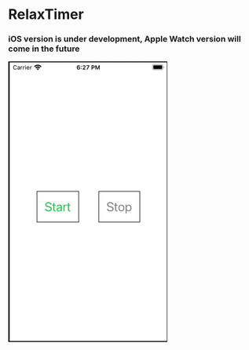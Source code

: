 # RelaxTimer

### iOS version is under development, Apple Watch version will come in the future

![](Assets/Release_iOS_1.0.0001.png)
